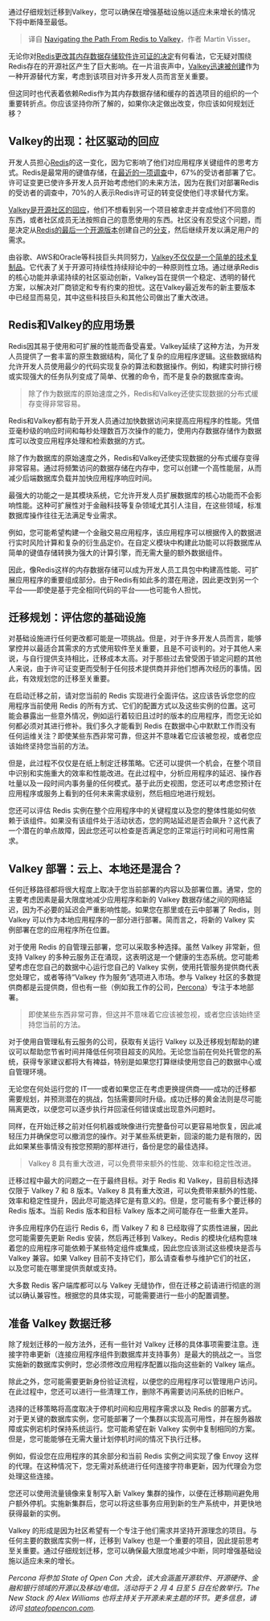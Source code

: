 
<!--
title: 从Redis到Valkey的迁移路径
cover: https://cdn.thenewstack.io/media/2024/12/69334a66-birds.jpg
-->

通过仔细规划迁移到Valkey，您可以确保在增强基础设施以适应未来增长的情况下将中断降至最低。

> 译自 [Navigating the Path From Redis to Valkey](https://thenewstack.io/navigating-the-path-from-redis-to-valkey/)，作者 Martin Visser。

无论你对[Redis更改其内存数据存储软件许可证的决定](https://thenewstack.io/redis-users-want-a-change/)有何看法，它无疑对围绕Redis存在的开源社区产生了巨大影响。在一片沮丧声中，[Valkey迅速被创建](https://thenewstack.io/valkey-is-a-different-kind-of-fork/)作为一种开源替代方案，考虑到该项目对许多开发人员而言至关重要。

但这同时也代表着依赖Redis作为其内存数据存储和缓存的首选项目的组织的一个重要转折点。你应该坚持你所了解的，如果你决定做出改变，你应该如何规划迁移？

## Valkey的出现：社区驱动的回应

开发人员担心[Redis](https://redis.com/?utm_content=inline+mention)的这一变化，因为它影响了他们对应用程序关键组件的思考方式。Redis是最常用的键值存储，在[最近的一项调查](https://www.percona.com/resources/2024-valkey-adoption-report)中，67%的受访者部署了它。许可证变更已使许多开发人员开始考虑他们的未来方法，因为在我们对部署Redis的受访者的调查中，70%的人表示Redis许可证的转变促使他们寻求替代方案。

[Valkey是开源社区的回应](https://thenewstack.io/valkey-a-redis-fork-with-a-future/)，他们不想看到另一个项目被拿走并变成他们不同意的东西，或者社区成员无法按照自己的意愿使用的东西。社区没有忍受这个问题，而是决定从[Redis的最后一个开源版本](https://thenewstack.io/linux-foundation-forks-the-open-source-redis-as-valkey/)创建自己的[分支](https://thenewstack.io/linux-foundation-forks-the-open-source-redis-as-valkey/)，然后继续开发以满足用户的需求。

由谷歌、AWS和Oracle等科技巨头共同努力，[Valkey不仅仅是一个简单的技术复制品](https://thenewstack.io/valkey-whats-new-and-whats-next/)。它代表了关于开源可持续性持续辩论中的一种原则性立场。通过继承Redis的核心功能并承诺持续的社区驱动创新，Valkey旨在提供一个稳定、透明的替代方案，以解决对厂商锁定和专有约束的担忧。这在Valkey最近发布的新主要版本中已经显而易见，其中这些科技巨头和其他公司做出了重大改进。

## Redis和Valkey的应用场景

Redis因其易于使用和可扩展的性能而备受喜爱。Valkey延续了这种方法，为开发人员提供了一套丰富的原生数据结构，简化了复杂的应用程序逻辑。这些数据结构允许开发人员使用最少的代码实现复杂的算法和数据操作。例如，构建实时排行榜或实现强大的任务队列变成了简单、优雅的命令，而不是复杂的数据库查询。

> 除了作为数据库的原始速度之外，Redis和Valkey还使实现数据的分布式缓存变得非常容易。

Redis和Valkey都有助于开发人员通过加快数据访问来提高应用程序的性能。凭借亚毫秒级的响应时间和每秒处理数百万次操作的能力，使用内存数据存储作为数据库可以改变应用程序处理和检索数据的方式。

除了作为数据库的原始速度之外，Redis和Valkey还使实现数据的分布式缓存变得非常容易。通过将频繁访问的数据存储在内存中，您可以创建一个高性能层，从而减少后端数据库负载并加快应用程序响应时间。

最强大的功能之一是其模块系统，它允许开发人员扩展数据库的核心功能而不会影响性能。这种可扩展性对于金融科技等复杂领域尤其引人注目，在这些领域，标准数据库操作往往无法满足专业需求。

例如，您可能希望构建一个金融交易应用程序，该应用程序可以根据传入的数据进行实时风险计算和复杂的衍生品定价。在自定义模块中构建此功能可以将数据库从简单的键值存储转换为强大的计算引擎，而无需大量的额外数据组件。

因此，像Redis这样的内存数据存储可以成为开发人员工具包中构建高性能、可扩展应用程序的重要组成部分。由于Redis有如此多的潜在用途，因此更改到另一个平台——即使是基于完全相同代码的平台——也可能令人担忧。

## 迁移规划：评估您的基础设施

对基础设施进行任何更改都可能是一项挑战。但是，对于许多开发人员而言，能够掌控并以最适合其需求的方式使用软件至关重要，且是不可谈判的。对于其他人来说，与自行提供支持相比，迁移成本太高。对于那些过去曾受困于锁定问题的其他人来说，由于许可证变更而受制于任何技术提供商并非他们想再次经历的事情。因此，有效规划您的迁移至关重要。

在启动迁移之前，请对您当前的 Redis 实现进行全面评估。这应该告诉您您的应用程序当前使用 Redis 的所有方式、它们的配置方式以及这些实例的位置。这可能会暴露出一些意外情况，例如运行着较旧且过时的版本的应用程序，而您无论如何都必须对其进行修补。我们多久才能看到 Redis 在数据中心中默默工作而没有任何运维关注？即使某些东西非常可靠，但这并不意味着它应该被忽视，或者您应该始终坚持您当前的方法。

但是，此过程不仅仅是在纸上制定迁移策略。它还可以提供一个机会，在整个项目中识别和实施重大的效率和性能改进。在此过程中，分析应用程序的延迟、操作吞吐量以及一段时间内事务量的任何模式。基于此历史视图，您还可以考虑您预计在应用程序或服务上看到的任何未来需求级别，然后相应地进行规划。

您还可以评估 Redis 实例在整个应用程序中的关键程度以及您的整体性能如何依赖于该组件。如果没有该组件处于活动状态，您的网站延迟是否会飙升？这代表了一个潜在的单点故障，因此您还可以检查是否满足您的正常运行时间和可用性需求。


## Valkey 部署：云上、本地还是混合？

任何迁移路径都将很大程度上取决于您当前部署的内容以及部署位置。通常，您的主要考虑因素是最大限度地减少应用程序和新的 Valkey 数据存储之间的网络延迟，因为不必要的延迟会严重影响性能。如果您在那里或在云中部署了 Redis，则 Valkey 可以作为本地应用程序的一部分进行部署。简而言之，将新的 Valkey 实例部署在您的应用程序所在位置。

对于使用 Redis 的自管理云部署，您可以采取多种选择。虽然 Valkey 非常新，但支持 Valkey 的多种云服务正在涌现，这表明这是一个健康的生态系统。您可能希望考虑在您自己的数据中心运行您自己的 Valkey 实例，使用托管服务提供商代表您处理它，或者等待“Valkey 作为服务”选项进入市场。参与 Valkey 社区的多数提供商都是云提供商，但也有一些（例如我工作的公司，[Percona](https://www.percona.com/?utm_content=inline+mention)）专注于本地部署。

> 即使某些东西非常可靠，但这并不意味着它应该被忽视，或者您应该始终坚持您当前的方法。

对于使用自管理私有云服务的公司，获取有关运行 Valkey 以及迁移规划帮助的建议可以帮助您节省时间并降低任何项目超支的风险。无论您当前在何处托管您的系统，获得专家建议都将大有裨益，特别是如果您打算继续使用您自己的数据中心或自管理环境。

无论您在何处运行您的 IT——或者如果您正在考虑更换提供商——成功的迁移都需要规划，并预测潜在的挑战，包括需要同时升级。成功迁移的黄金法则是尽可能隔离更改，以便您可以逐步执行并回滚任何错误或出现意外问题时。

同样，在开始迁移之前对任何机器或映像进行完整备份可以更容易地恢复，因此减轻压力并确保您可以撤消您的操作。对于某些系统更新，回滚的能力是有限的，因此如果某些事情没有按您预期的那样进行，备份是您的最佳选择。

> Valkey 8 具有重大改进，可以免费带来额外的性能、效率和稳定性改进。

迁移过程中最大的问题之一在于最终目标。对于 Redis 和 Valkey，目前目标选择仅限于 Valkey 7 和 8 版本。Valkey 8 具有重大改进，可以免费带来额外的性能、效率和稳定性提升，因此尽可能选择它是有意义的。但是，您可能有多个要迁移的 Redis 版本。当前 Redis 版本和目标 Valkey 版本之间可能存在一些重大差异。

许多应用程序仍在运行 Redis 6，而 Valkey 7 和 8 已经取得了实质性进展，因此您可能需要先更新 Redis 安装，然后再迁移到 Valkey。Redis 的模块化结构意味着您的应用程序可能依赖于某些特定组件或集成，因此您应该测试这些模块是否与 Valkey 兼容。如果 Valkey 目前不支持它们，那么请查看参与维护它们的社区，以及您可能在哪里提供贡献或支持。

大多数 Redis 客户端库都可以与 Valkey 无缝协作，但在迁移之前请进行彻底的测试以确认兼容性。根据您的具体实现，可能需要进行一些小的配置调整。

## 准备 Valkey 数据迁移

除了规划迁移的一般方法外，还有一些针对 Valkey 迁移的具体事项需要注意。连接字符串更新（连接应用程序组件到数据库并支持事务）是最大的挑战之一。当您实施新的数据库实例时，您必须修改应用程序配置以指向这些新的 Valkey 端点。

除此之外，您可能需要更新身份验证流程，以便您的应用程序可以管理用户访问。在此过程中，您还可以进行一些清理工作，删除不再需要访问系统的旧帐户。

选择的迁移策略将高度取决于停机时间和应用程序需求以及 Redis 的部署方式。对于更关键的数据库实例，您可能部署了一个集群以实现高可用性，并在服务器故障或实例宕机时保持系统运行。您可能希望在新 Valkey 实例中复制相同的方案。但是，您可能能够在无需大量计划停机时间的情况下执行迁移。

例如，假设您在应用程序的其余部分和当前 Redis 实例之间实现了像 Envoy 这样的代理。在这种情况下，您无需对系统进行任何连接字符串更新，因为代理会为您处理这些连接。

您还可以使用流量镜像来复制写入新 Valkey 集群的操作，以便在迁移期间避免用户额外停机。实施新集群后，您可以将这些事务应用到新的生产系统中，并更快地获得最新的实例。

Valkey 的形成是因为社区希望有一个专注于他们需求并坚持开源理念的项目。与任何主要的数据库实例一样，迁移到 Valkey 也是一个重要的项目，因此提前思考至关重要。通过仔细规划迁移，您可以确保最大限度地减少中断，同时增强基础设施以适应未来的增长。

*Percona 将参加 State of Open Con 大会，该大会涵盖开源软件、开源硬件、金融和银行领域的开源以及移动/电信。活动将于 2 月 4 日至 5 日在伦敦举行。The New Stack 的 Alex Williams 也将主持关于开源未来主题的环节。更多信息，请访问 [stateofopencon.com](stateofopencon.com).*

